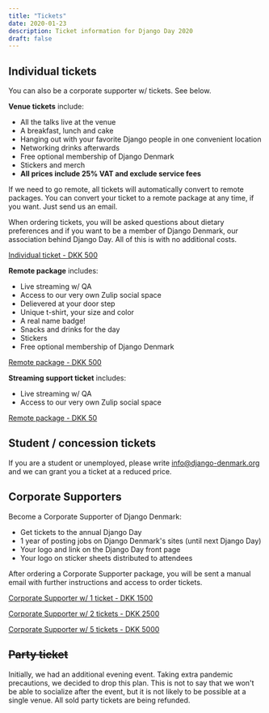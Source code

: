 ```yaml
---
title: "Tickets"
date: 2020-01-23
description: Ticket information for Django Day 2020
draft: false
---
```


## Individual tickets

You can also be a corporate supporter w/ tickets. See below.

**Venue tickets** include:

* All the talks live at the venue
* A breakfast, lunch and cake
* Hanging out with your favorite Django people in one convenient location
* Networking drinks afterwards
* Free optional membership of Django Denmark
* Stickers and merch
* **All prices include 25% VAT and exclude service fees**

If we need to go remote, all tickets will automatically convert to remote packages. You can convert your ticket to a remote package at any time, if you want. Just send us an email.

When ordering tickets, you will be asked questions about dietary preferences and
if you want to be a member of Django Denmark, our association behind Django Day.
All of this is with no additional costs.

<a class="btn btn-lg btn-primary" href="https://djangoday.ticketbutler.io/en/e/django-day-2020/" target="_blank">Individual ticket - DKK 500</a>


**Remote package** includes:

* Live streaming w/ QA
* Access to our very own Zulip social space
* Delievered at your door step
* Unique t-shirt, your size and color
* A real name badge!
* Snacks and drinks for the day
* Stickers
* Free optional membership of Django Denmark

<a class="btn btn-lg btn-primary" href="https://djangoday.ticketbutler.io/en/e/django-day-2020/" target="_blank">Remote package - DKK 500</a>

**Streaming support ticket** includes:

* Live streaming w/ QA
* Access to our very own Zulip social space

<a class="btn btn-lg btn-primary" href="https://djangoday.ticketbutler.io/en/e/django-day-2020/" target="_blank">Remote package - DKK 50</a>

## Student / concession tickets

If you are a student or unemployed, please write info@django-denmark.org and we
can grant you a ticket at a reduced price.

## Corporate Supporters

Become a Corporate Supporter of Django Denmark:

* Get tickets to the annual Django Day
* 1 year of posting jobs on Django Denmark's sites (until next Django Day)
* Your logo and link on the Django Day front page
* Your logo on sticker sheets distributed to attendees

After ordering a Corporate Supporter package, you will be sent a manual email with further instructions and access to order tickets.

<a class="btn btn-lg btn-primary" href="https://djangoday.ticketbutler.io/en/e/django-day-corporate-support/" target="_blank">Corporate Supporter w/ 1 ticket - DKK 1500</a>

<a class="btn btn-lg btn-primary" href="https://djangoday.ticketbutler.io/en/e/django-day-corporate-support/" target="_blank">Corporate Supporter w/ 2 tickets - DKK 2500</a>

<a class="btn btn-lg btn-primary" href="https://djangoday.ticketbutler.io/en/e/django-day-corporate-support/" target="_blank">Corporate Supporter w/ 5 tickets - DKK 5000</a>

## ~~Party ticket~~

Initially, we had an additional evening event. Taking extra pandemic precautions, we decided to drop this plan. This is not to say that we won't be able to socialize after the event, but it is not likely to be possible at a single venue. All sold party tickets are being refunded.

